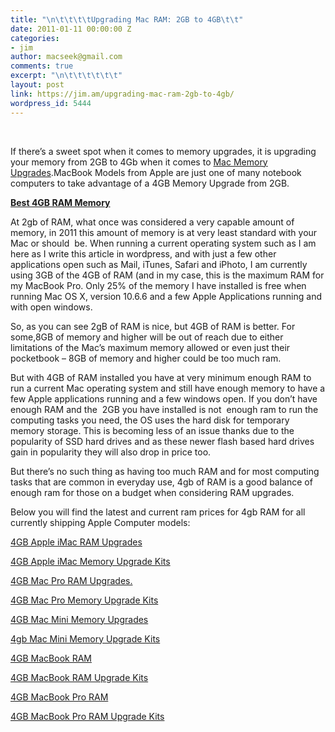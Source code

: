 ```yaml
---
title: "\n\t\t\t\tUpgrading Mac RAM: 2GB to 4GB\t\t"
date: 2011-01-11 00:00:00 Z
categories:
- jim
author: macseek@gmail.com
comments: true
excerpt: "\n\t\t\t\t\t\t"
layout: post
link: https://jim.am/upgrading-mac-ram-2gb-to-4gb/
wordpress_id: 5444
---
```


 




If there’s a sweet spot when it comes to memory upgrades, it is upgrading your memory from 2GB to 4Gb when it comes to [Mac Memory Upgrades](http://www.jim.am).MacBook Models from Apple are just one of many notebook computers to take advantage of a 4GB Memory Upgrade from 2GB.




**[Best 4GB RAM Memory](http://www.amazon.com/gp/product/B001KUL012/ref=as_li_ss_tl?ie=UTF8&tag=ramseeker-20&linkCode=as2&camp=1789&creative=390957&creativeASIN=B001KUL012)**




At 2gb of RAM, what once was considered a very capable amount of memory, in 2011 this amount of memory is at very least standard with your Mac or should  be. When running a current operating system such as I am here as I write this article in wordpress, and with just a few other applications open such as Mail, iTunes, Safari and iPhoto, I am currently using 3GB of the 4GB of RAM (and in my case, this is the maximum RAM for my MacBook Pro. Only 25% of the memory I have installed is free when running Mac OS X, version 10.6.6 and a few Apple Applications running and with open windows.




So, as you can see 2gB of RAM is nice, but 4GB of RAM is better. For some,8GB of memory and higher will be out of reach due to either limitations of the Mac’s maximum memory allowed or even just their pocketbook – 8GB of memory and higher could be too much ram.




But with 4GB of RAM installed you have at very minimum enough RAM to run a current Mac operating system and still have enough memory to have a few Apple applications running and a few windows open. If you don’t have enough RAM and the  2GB you have installed is not  enough ram to run the computing tasks you need, the OS uses the hard disk for temporary memory storage. This is becoming less of an issue thanks due to the popularity of SSD hard drives and as these newer flash based hard drives gain in popularity they will also drop in price too.




But there’s no such thing as having too much RAM and for most computing tasks that are common in everyday use, 4gb of RAM is a good balance of enough ram for those on a budget when considering RAM upgrades.




Below you will find the latest and current ram prices for 4gb RAM for all currently shipping Apple Computer models:




[4GB Apple iMac RAM Upgrades ](http://www.jim.am/memory/iMac_(DDR3_1333)-4gb/)




[4GB Apple iMac Memory Upgrade Kits ](http://www.jim.am/memory/iMac_KITS_(DDR3_1333)-4gb/)




[4GB Mac Pro RAM Upgrades. ](http://www.jim.am/memory/Mac_Pro_Memory_Upgrades_DDR3_1333-4gb/)




[4GB Mac Pro Memory Upgrade Kits](http://www.jim.am/memory/Mac_Pro_RAM_Upgrade_Kits_DDR3_1333_with_2GB_RAM-4gb/)




[4GB Mac Mini Memory Upgrades](http://www.jim.am/memory/Mac_Mini_(1066_DDR3)-4gb/)




[4gb Mac Mini Memory Upgrade Kits](http://www.jim.am/memory/Mac_Mini_KITS_(1066_DDR3)-4gb/)




[4GB MacBook RAM](http://www.jim.am/memory/MacBook_(1066_DDR3)-4gb/)




[4GB MacBook RAM Upgrade Kits](http://www.jim.am/memory/MacBook_KITS_(1066_DDR3)/)




[4GB MacBook Pro RAM](http://www.jim.am/memory/MacBook_Pro_(1066_DDR3)-4gb/)




[4GB MacBook Pro RAM Upgrade Kits ](http://www.jim.am/memory/MacBook_Pro_KITS_(1066_DDR3)/)


		
